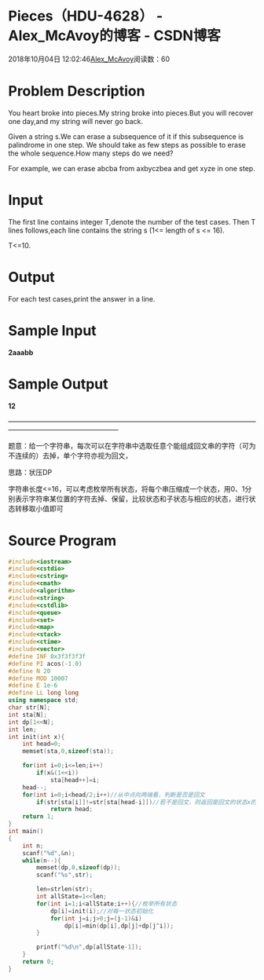 # Pieces（HDU-4628） - Alex_McAvoy的博客 - CSDN博客





2018年10月04日 12:02:46[Alex_McAvoy](https://me.csdn.net/u011815404)阅读数：60








# Problem Description

You heart broke into pieces.My string broke into pieces.But you will recover one day,and my string will never go back. 

Given a string s.We can erase a subsequence of it if this subsequence is palindrome in one step. We should take as few steps as possible to erase the whole sequence.How many steps do we need? 

For example, we can erase abcba from axbyczbea and get xyze in one step.

# **Input**

The first line contains integer T,denote the number of the test cases. Then T lines follows,each line contains the string s (1<= length of s <= 16).

T<=10.

# Output

For each test cases,print the answer in a line.

# Sample Input

**2aaabb**

# Sample Output

**12**

————————————————————————————————————————————————————

题意：给一个字符串，每次可以在字符串中选取任意个能组成回文串的字符（可为不连续的）去掉，单个字符亦视为回文，

思路：状压DP

字符串长度<=16，可以考虑枚举所有状态，将每个串压缩成一个状态，用0、1分别表示字符串某位置的字符去掉、保留，比较状态和子状态与相应的状态，进行状态转移取小值即可

# Source Program

```cpp
#include<iostream>
#include<cstdio>
#include<cstring>
#include<cmath>
#include<algorithm>
#include<string>
#include<cstdlib>
#include<queue>
#include<set>
#include<map>
#include<stack>
#include<ctime>
#include<vector>
#define INF 0x3f3f3f3f
#define PI acos(-1.0)
#define N 20
#define MOD 10007
#define E 1e-6
#define LL long long
using namespace std;
char str[N];
int sta[N];
int dp[1<<N];
int len;
int init(int x){
    int head=0;
    memset(sta,0,sizeof(sta));

    for(int i=0;i<=len;i++)
        if(x&(1<<i))
            sta[head++]=i;
    head--;
    for(int i=0;i<head/2;i++)//从中点向两端看，判断是否是回文
        if(str[sta[i]]!=str[sta[head-i]])//若不是回文，则返回是回文的状态x的长度
            return head;
    return 1;
}
int main()
{
    int n;
    scanf("%d",&n);
    while(n--){
        memset(dp,0,sizeof(dp));
        scanf("%s",str);

        len=strlen(str);
        int allState=1<<len;
        for(int i=1;i<allState;i++){//枚举所有状态
            dp[i]=init(i);//对每一状态初始化
            for(int j=i;j>0;j=(j-1)&i)
                dp[i]=min(dp[i],dp[j]+dp[j^i]);
        }

        printf("%d\n",dp[allState-1]);
    }
	return 0;
}
```





